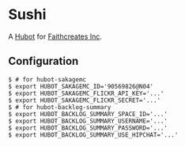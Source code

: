 # Sushi

A [Hubot][hubot] for [Faithcreates Inc][faithcreates].

## Configuration

    $ # for hubot-sakagemc
    $ export HUBOT_SAKAGEMC_ID='90569826@N04'
    $ export HUBOT_SAKAGEMC_FLICKR_API_KEY='...'
    $ export HUBOT_SAKAGEMC_FLICKR_SECRET='...'
    $ # for hubot-backlog-summary
    $ export HUBOT_BACKLOG_SUMMARY_SPACE_ID='...'
    $ export HUBOT_BACKLOG_SUMMARY_USERNAME='...'
    $ export HUBOT_BACKLOG_SUMMARY_PASSWORD='...'
    $ export HUBOT_BACKLOG_SUMMARY_USE_HIPCHAT='...'

[hubot]: https://hubot.github.com/
[faithcreates]: http://www.faithcreats.co.jp/
